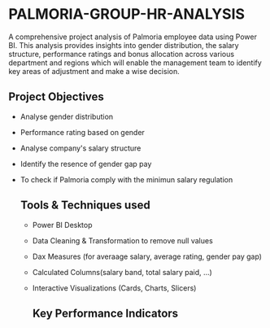 # PALMORIA-GROUP-HR-ANALYSIS
A comprehensive project analysis of Palmoria employee data using Power BI. This analysis provides insights into gender distribution, the salary structure, performance ratings and bonus allocation across various department and regions which will enable the management team to identify key areas of adjustment and make a wise decision.

## Project Objectives
- Analyse gender distribution
- Performance rating based on gender
- Analyse company's salary structure
- Identify the resence of gender gap pay
- To check if Palmoria comply with the minimun salary regulation

  ## Tools & Techniques used
  - Power BI Desktop
  - Data Cleaning & Transformation to remove null values
  - Dax Measures (for averaage salary, average rating, gender pay gap)
  - Calculated Columns(salary band, total salary paid, ...)
  - Interactive Visualizations (Cards, Charts, Slicers)

     ## Key Performance Indicators
    

